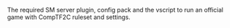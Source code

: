 The required SM server plugin, config pack and the vscript to run an official game with CompTF2C ruleset and settings.
